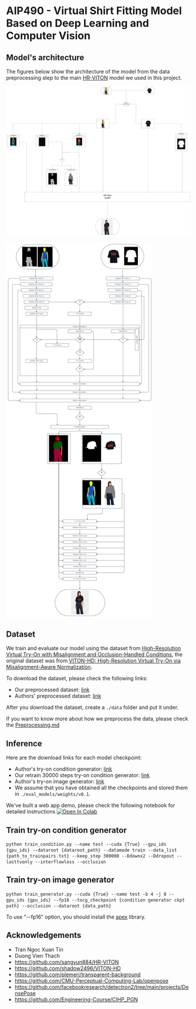 # AIP490 - Virtual Shirt Fitting Model Based on Deep Learning and Computer Vision

## Model's architecture
The figures below show the architecture of the model from the data preprocessing step to the main [HR-VITON](https://github.com/sangyun884/HR-VITON) model we used in this project.

![Data preprocessing flow](/figures/base.png)

![Main HR-VITON models](/figures/main_model.png)

## Dataset
We train and evaluate our model using the dataset from [High-Resolution Virtual Try-On with Misalignment and Occlusion-Handled Conditions](https://github.com/sangyun884/HR-VITON), the original dataset was from [VITON-HD: High-Resolution Virtual Try-On via Misalignment-Aware Normalization](https://github.com/shadow2496/VITON-HD).

To download the dataset, please check the following links:
- Our preprocessed dataset: [link](https://drive.google.com/file/d/1iHoiyTnRF2lMFN95f37s8-4G2-Plp5Zb/view?usp=sharing)
- Authors' preprocessed dataset: [link](https://drive.google.com/file/d/190xa7nb92KNWc4EF9pxP0YJ8pWu1NkU8/view?usp=sharing)

After you download the dataset, create a `./data` folder and put it under.

If you want to know more about how we preprocess the data, please check the [Preprocessing.md](https://github.com/ntad27/AIP490/blob/main/Preprocessing.md)

## Inference
Here are the download links for each model checkpoint:
- Author's try-on condition generator: [link](https://drive.google.com/file/d/1l81F7eShSg5mOorpwY5xEWla06KaQ76Y/view?usp=drive_link)
- Our retrain 30000 steps try-on condition generator: [link](https://drive.google.com/file/d/1l9JUg8MiH9r48CioVxUQGrs7O7k1u3c6/view?usp=sharing)
- Author's try-on image generator: [link](https://drive.google.com/file/d/1LBkpO5HO3KYUGSXU_SNeQfWOarUh5lTO/view?usp=drive_link)
- We assume that you have obtained all the checkpoints and stored them in `./eval_models/weights/v0.1`.

We've built a web app demo, please check the following notebook for detailed instructions 
<a target="_blank" href="https://colab.research.google.com/drive/1qyTB0-70KAorx3VmVFkNo3QVZ35gJGYm?usp=sharing">
  <img src="https://colab.research.google.com/assets/colab-badge.svg" alt="Open In Colab"/>
</a>

## Train try-on condition generator
```
python train_condition.py --name test --cuda {True} --gpu_ids {gpu_ids} --dataroot {dataroot_path} --datamode train --data_list {path_to_trainpairs.txt} --keep_step 300000 --Ddownx2 --Ddropout --lasttvonly --interflowloss --occlusion
```

## Train try-on image generator
```
python train_generator.py --cuda {True} --name test -b 4 -j 8 --gpu_ids {gpu_ids} --fp16 --tocg_checkpoint {condition generator ckpt path} --occlusion --dataroot {data_path}
```

To use "--fp16" option, you should install the [apex](https://github.com/NVIDIA/apex.git) library.

## Acknowledgements
- Tran Ngoc Xuan Tin
- Duong Vien Thach
- https://github.com/sangyun884/HR-VITON
- https://github.com/shadow2496/VITON-HD
- https://github.com/plemeri/transparent-background
- https://github.com/CMU-Perceptual-Computing-Lab/openpose
- https://github.com/facebookresearch/detectron2/tree/main/projects/DensePose
- https://github.com/Engineering-Course/CIHP_PGN
